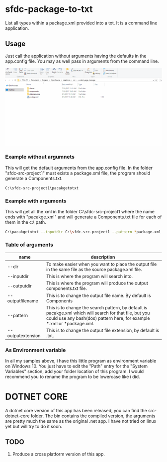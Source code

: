 # sfdc-package-to-txt
List all types within a package.xml provided into a txt. It is a command line application.

## Usage
Just call the application without arguments having the defaults in the app.config file. You may as well pass in arguments from the command line.

![Sample](sampleGif.gif)

### Example without argumnets

This will get the default arguments from the app.config file. In the folder "sfdc-src-project1" must exists a package.xml file, the program should generate a Components.txt.

```bash
C:\sfdc-src-project1\pacakgetotxt
```
### Example with arguments

This will get all the xml in the folder C:\sfdc-src-project1 where the name ends with "pacakge.xml" and will generate a Components.txt file for each of them in the c:\ path.
```bash
C:\pacakgetotxt --inputdir C:\sfdc-src-project1 --pattern *package.xml
```

### Table of arguments

| name              | description |
|-------------------|-------------|
| --dir        |To make easier when you want to place the output file in the same file as the source package.xml file.|
| --inputdir        |This is where the program will search into.|
| --outputdir       |This is where the program will produce the output components.txt file.|
| --outputfilename  |This is to change the output file name. By default is Components|
| --pattern         |This is to change the search pattern, by default is pacakge.xml which will search for that file, but you could use any bash(dos) pattern here, for example *.xml or *package.xml.|
| --outputextension |This is to change the output file extension, by default is .txt.|


### As Environment variable
In all my samples above, i have this little program as environment variable on Windows 10. You just have to edit the "Path" entry for the "System Variables" section, add your folder location of this program. I would recommend you to rename the program to be lowercase like i did.

# DOTNET CORE
A dotnet core version of this app has been released, you can find the src-dotnet-core folder. The bin contains the compiled version, the arguments are pretty much the same as the original .net app. I have not tried on linux yet but will try to do it soon.

## TODO 
1. Produce a cross platform version of this app.
